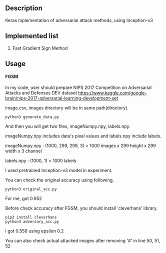 ## Description

Keras mplementation of adversarial attack methods, using Inception-v3



## Implemented list

1. Fast Gradient Sign Method



## Usage

#### FGSM

In my code, user should prepare NIPS 2017 Competition on Adversarial Attacks and Defenses DEV dataset <https://www.kaggle.com/google-brain/nips-2017-adversarial-learning-development-set>

image.csv, images directory will be in same path(directory).

```python3
python3 generate_data.py
```

And then you will get two files, imageNumpy.npy, labels.npy.

imageNumpy.npy includes data's pixel values and labels.npy include labels.

imageNumpy.npy : (1000, 299, 299, 3) > 1000 images x 299 height x 299 width x 3 channel

labels.npy : (1000, 1) > 1000 labels



I used pretrained Inception-v3 model in experiment.

You can check the original accuracy using following,

```python3
python3 original_acc.py
```

For me, got 0.952



Before check accuracy after FGSM, you should install 'cleverhans' library.

```python3
pip3 install cleverhans
python3 adversary_acc.py
```

I got 0.556 using epsilon 0.2

You can also check actual attacked images after removing '#' in line 50, 51, 52

